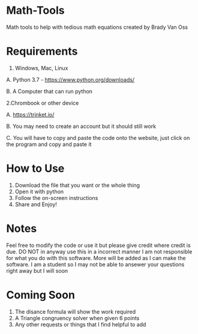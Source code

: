 # Math-Tools
Math tools to help with tedious math equations created by Brady Van Oss

# Requirements
1. Windows, Mac, Linux

  A. Python 3.7 - https://www.python.org/downloads/
  
  B. A Computer that can run python
  
2.Chrombook or other device

  A. https://trinket.io/
  
  B. You may need to create an account but it should still work
  
  C. You will have to copy and paste the code onto the website, just click on the program and copy and paste it

# How to Use
1. Download the file that you want or the whole thing
2. Open it with python
3. Follow the on-screen instructions
4. Share and Enjoy!

# Notes
Feel free to modify the code or use it but please give credit where credit is due. DO NOT in anyway use this in a incorrect manner I am not responsible for what you do with this software. More will be added as I can make the software.
I am a student so I may not be able to ansewer your questions right away but I will soon

# Coming Soon
1. The disance formula will show the work required
2. A Triangle congruency solver when given 6 points
3. Any other requests or things that I find helpful to add
